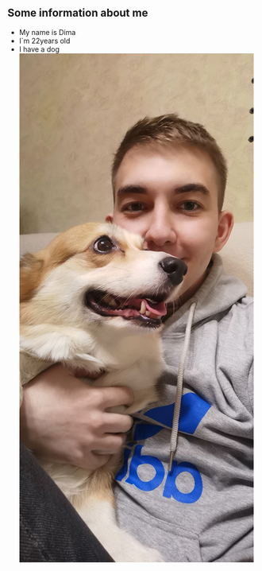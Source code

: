 ## Some information about me
* My name is Dima
* I`m 22years old
* I have a dog 
![That`s me](/picture.jpg)
